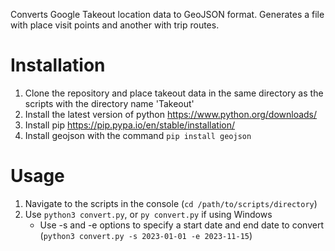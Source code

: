 Converts Google Takeout location data to GeoJSON format. Generates a file with place visit points and another with trip routes.

# Installation
1. Clone the repository and place takeout data in the same directory as the scripts with the directory name 'Takeout'
2. Install the latest version of python https://www.python.org/downloads/
3. Install pip https://pip.pypa.io/en/stable/installation/
4. Install geojson with the command `pip install geojson`

# Usage
1. Navigate to the scripts in the console (`cd /path/to/scripts/directory`)
2. Use `python3 convert.py`, or `py convert.py` if using Windows
   - Use -s and -e options to specify a start date and end date to convert (`python3 convert.py -s 2023-01-01 -e 2023-11-15`)
